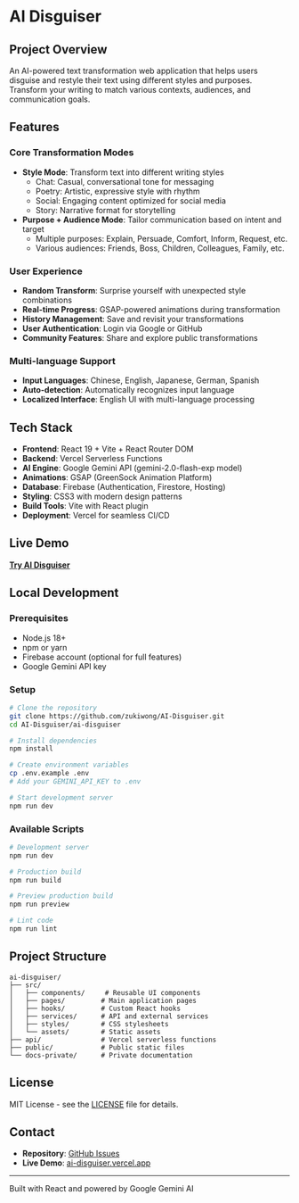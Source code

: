 # AI Disguiser

## Project Overview
An AI-powered text transformation web application that helps users disguise and restyle their text using different styles and purposes. Transform your writing to match various contexts, audiences, and communication goals.

## Features

### Core Transformation Modes
- **Style Mode**: Transform text into different writing styles
  - Chat: Casual, conversational tone for messaging
  - Poetry: Artistic, expressive style with rhythm
  - Social: Engaging content optimized for social media
  - Story: Narrative format for storytelling
- **Purpose + Audience Mode**: Tailor communication based on intent and target
  - Multiple purposes: Explain, Persuade, Comfort, Inform, Request, etc.
  - Various audiences: Friends, Boss, Children, Colleagues, Family, etc.

### User Experience
- **Random Transform**: Surprise yourself with unexpected style combinations
- **Real-time Progress**: GSAP-powered animations during transformation
- **History Management**: Save and revisit your transformations
- **User Authentication**: Login via Google or GitHub
- **Community Features**: Share and explore public transformations

### Multi-language Support
- **Input Languages**: Chinese, English, Japanese, German, Spanish
- **Auto-detection**: Automatically recognizes input language
- **Localized Interface**: English UI with multi-language processing

## Tech Stack
- **Frontend**: React 19 + Vite + React Router DOM
- **Backend**: Vercel Serverless Functions
- **AI Engine**: Google Gemini API (gemini-2.0-flash-exp model)
- **Animations**: GSAP (GreenSock Animation Platform)
- **Database**: Firebase (Authentication, Firestore, Hosting)
- **Styling**: CSS3 with modern design patterns
- **Build Tools**: Vite with React plugin
- **Deployment**: Vercel for seamless CI/CD

## Live Demo
**[Try AI Disguiser](https://ai-disguiser.vercel.app)**

## Local Development

### Prerequisites
- Node.js 18+ 
- npm or yarn
- Firebase account (optional for full features)
- Google Gemini API key

### Setup
```bash
# Clone the repository
git clone https://github.com/zukiwong/AI-Disguiser.git
cd AI-Disguiser/ai-disguiser

# Install dependencies
npm install

# Create environment variables
cp .env.example .env
# Add your GEMINI_API_KEY to .env

# Start development server
npm run dev
```

### Available Scripts
```bash
# Development server
npm run dev

# Production build
npm run build

# Preview production build
npm run preview

# Lint code
npm run lint
```

## Project Structure
```
ai-disguiser/
├── src/
│   ├── components/     # Reusable UI components
│   ├── pages/         # Main application pages
│   ├── hooks/         # Custom React hooks
│   ├── services/      # API and external services
│   ├── styles/        # CSS stylesheets
│   └── assets/        # Static assets
├── api/               # Vercel serverless functions
├── public/            # Public static files
└── docs-private/      # Private documentation
```

## License
MIT License - see the [LICENSE](LICENSE) file for details.

## Contact
- **Repository**: [GitHub Issues](https://github.com/zukiwong/AI-Disguiser/issues)
- **Live Demo**: [ai-disguiser.vercel.app](https://ai-disguiser.vercel.app)

---
Built with React and powered by Google Gemini AI